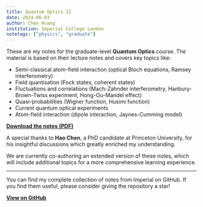 ```yaml
---
title: Quantum Optics II
date: 2024-06-03
author: Chen Huang
institution: Imperial College London
notetags: ["physics", "graduate"]
---
```


These are my notes for the graduate-level **Quantum Optics** course. The material is based on their lecture notes and covers key topics like:

- Semi-classical atom-field interaction (optical Bloch equations, Ramsey interferometry)
- Field quantisation (Fock states, coherent states)
- Fluctuations and correlations (Mach-Zahnder interferometry, Hanbury-Brown-Twiss experiment, Hong-Ou-Mandel effect)
- Quasi-probabilities (Wigner function, Husimi function)
- Current quantum optical experiments
- Atom-field interaction (dipole interaction, Jaynes-Cumming model)

[**Download the notes (PDF)**](/notes/quantum-optics-ii/pdf/quantum-optics.pdf)

A special thanks to **Hao Chen**, a PhD candidate at Princeton University, for his insightful discussions which greatly enriched my understanding.

We are currently co-authoring an extended version of these notes, which will include additional topics for a more comprehensive learning experience.

---

You can find my complete collection of notes from Imperial on GitHub. If you find them useful, please consider giving the repository a star!

[**View on GitHub**](https://github.com/chenx820/imperial-course-notes)
